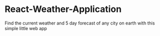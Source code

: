 # React-Weather-Application
Find the current weather and 5 day forecast of any city on earth with this simple little web app
